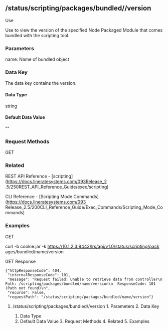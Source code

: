 ## /status/scripting/packages/bundled/<name>/version

Use

Use to view the version of the specified Node Packaged Module that comes
bundled with the scripting tool.

### Parameters

name: Name of bundled object

### Data Key

The data key contains the version.

#### Data Type

string

#### Default Data Value

""

### Request Methods

GET

### Related

REST API Reference - [scripting](https://docs.lineratesystems.com/093Release_2
.5/250REST_API_Reference_Guide/exec/scripting)

CLI Reference - [Scripting Mode Commands](https://docs.lineratesystems.com/093
Release_2.5/200CLI_Reference_Guide/Exec_Commands/Scripting_Mode_Commands)

### Examples

GET

curl -b cookie.jar -k https://10.1.2.3:8443/lrs/api/v1.0/status/scripting/pack
ages/bundled/name/version

GET Response

    
    {"httpResponseCode": 404,
     "internalResponseCode": 101,
     "message": "Request failed: Unable to retrieve data from controller\n  Path: /scripting/packages/bundled/name/version\n  ResponseCode: 101 (Path not found)\n",
     "recurse": False,
     "requestPath": "/status/scripting/packages/bundled/name/version"}
    

  1. /status/scripting/packages/bundled/<name>/version
    1. Parameters
    2. Data Key
      1. Data Type
      2. Default Data Value
    3. Request Methods
    4. Related
    5. Examples

